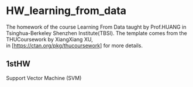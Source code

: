 # HW_learning_from_data
The homework of the course Learning From Data taught by Prof.HUANG in Tsinghua-Berkeley Shenzhen Institute(TBSI).
The template comes from the THUCoursework by XiangXiang XU,  
in [https://ctan.org/pkg/thucoursework] for more details.  
## 1stHW ##
Support Vector Machine (SVM)  

